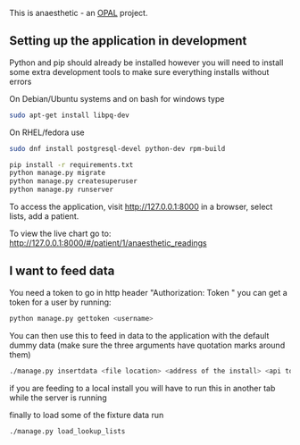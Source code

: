 This is anaesthetic - an [OPAL](https://github.com/openhealthcare/opal) project.

## Setting up the application in development
Python and pip should already be installed however you will need to install some extra development tools to make sure everything installs without errors

On Debian/Ubuntu systems and on bash for windows type
```bash
sudo apt-get install libpq-dev
```

On RHEL/fedora use
```bash
sudo dnf install postgresql-devel python-dev rpm-build
```

```bash
pip install -r requirements.txt
python manage.py migrate
python manage.py createsuperuser
python manage.py runserver
```

To access the application, visit http://127.0.0.1:8000 in a browser, select lists, add a patient.


To view the live chart go to: http://127.0.0.1:8000/#/patient/1/anaesthetic_readings

## I want to feed data
You need a token to go in http header "Authorization: Token <token goes here>" you can get a token for a user by running:

```bash
python manage.py gettoken <username>
```
You can then use this to feed in data to the application with the default dummy data
(make sure the three arguments have quotation marks around them)

```bash
./manage.py insertdata <file location> <address of the install> <api token>
```
if you are feeding to a local install you will have to run this in another tab while the server is running

finally to load some of the fixture data run
```bash
./manage.py load_lookup_lists
```
